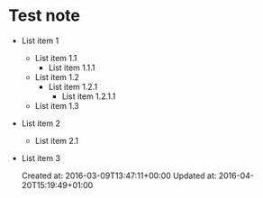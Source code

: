 # Test note

* List item 1
	* List item 1.1
		* List item 1.1.1
	* List item 1.2
		* List item 1.2.1
			* List item 1.2.1.1
	* List item 1.3
* List item 2
	* List item 2.1
* List item 3

    Created at: 2016-03-09T13:47:11+00:00
    Updated at: 2016-04-20T15:19:49+01:00

